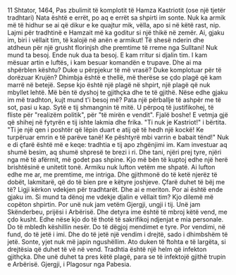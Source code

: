 11 Shtator, 1464, Pas zbulimit të komplotit të Hamza Kastriotit (ose një tjetër tradhtari)
Nata është e errët, po aq e errët sa shpirti im sonte. Nuk ka armik më të hidhur se ai që dikur e ke quajtur mik, vëlla, apo si në këtë rast, nip. Lajmi për tradhtinë e Hamzait më ka goditur si një thikë në zemër. Ai, gjaku im, biri i vëllait tim, të kalojë në anën e armikut! Të shesë nderin dhe atdheun për një grusht florinjsh dhe premtime të rreme nga Sulltani!
Nuk mund ta besoj. Ende nuk dua ta besoj. E kam rritur si djalin tim. I kam mësuar artin e luftës, i kam besuar komandën e trupave. Dhe ai ma shpërblen kështu? Duke u përpjekur të më vrasë? Duke komplotuar për të dorëzuar Krujën?
Dhimbja është e thellë, më therëse se çdo plagë që kam marrë në betejë. Sepse kjo është një plagë në shpirt, një plagë që nuk mbyllet lehtë. Më bën të dyshoj te gjithçka dhe te të gjithë. Nëse edhe gjaku im më tradhton, kujt mund t'i besoj më?
Pata një përballje të ashpër me të sot, pasi u kap. Sytë e tij shmangnin të mitë. U përpoq të justifikohej, të fliste për "realizëm politik", për "të mirën e vendit". Fjalë boshe! E vetmja gjë që shihej në fytyrën e tij ishte lakmia dhe frika.
"Ti nuk je Kastriot!" i bërtita. "Ti je një qen i poshtër që lëpin duart e atij që të hedh një kockë! Ke turpëruar emrin e të parëve tanë! Ke pështyrë mbi varrin e babait tënd!"
Nuk e di çfarë është më e keqe: tradhtia e tij apo zhgënjimi im. Kam investuar aq shumë besim, aq shumë shpresë te brezi i ri. Dhe tani, njëri prej tyre, njëri nga më të afërmit, më godet pas shpine.
Kjo më bën të kuptoj edhe një herë brishtësinë e unitetit tonë. Armiku nuk lufton vetëm me shpatë. Ai lufton edhe me ar, me premtime, me intriga. Dhe gjithmonë do të ketë njerëz të dobët, lakmitarë, që do të bien pre e këtyre joshjeve.
Çfarë duhet të bëj me të? Ligji kërkon vdekjen për tradhtarët. Dhe ai e meriton. Por ai është ende gjaku im. Si mund ta dënoj me vdekje djalin e vëllait tim? Kjo dilemë më copëton shpirtin.
Por unë nuk jam vetëm Gjergji, ungji i tij. Unë jam Skënderbeu, prijësi i Arbërisë. Dhe detyra ime është të mbroj këtë vend, me çdo kusht. Edhe nëse kjo do të thotë të sakrifikoj ndjenjat e mia personale.
Do të mbledh këshillin nesër. Do të dëgjoj mendimet e tyre. Por vendimi, në fund, do të jetë i imi. Dhe do të jetë një vendim i drejtë, sado i dhimbshëm të jetë.
Sonte, yjet nuk më japin ngushëllim. Ato duken të ftohta e të largëta, si drejtësia që duhet të vë në vend. Tradhtia është një helm që infekton gjithçka. Dhe unë duhet ta pres këtë plagë, para se të infektojë gjithë trupin e Arbërisë.
Gjergji, i Plagosur nga Pabesia.
